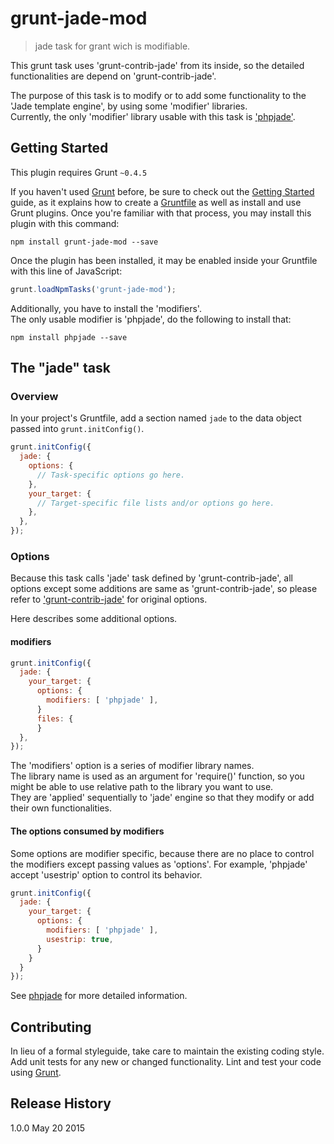 # grunt-jade-mod

> jade task for grant wich is modifiable.  

This grunt task uses 'grunt-contrib-jade' from its inside, so the detailed functionalities are depend on 'grunt-contrib-jade'.  

The purpose of this task is to modify or to add some functionality to the 'Jade template engine', by using some 'modifier' libraries.  
Currently, the only 'modifier' library usable with this task is ['phpjade'](https://github.com/kurohara/phpjade).  

## Getting Started
This plugin requires Grunt `~0.4.5`

If you haven't used [Grunt](http://gruntjs.com/) before, be sure to check out the [Getting Started](http://gruntjs.com/getting-started) guide, as it explains how to create a [Gruntfile](http://gruntjs.com/sample-gruntfile) as well as install and use Grunt plugins. Once you're familiar with that process, you may install this plugin with this command:

```shell
npm install grunt-jade-mod --save
```

Once the plugin has been installed, it may be enabled inside your Gruntfile with this line of JavaScript:

```js
grunt.loadNpmTasks('grunt-jade-mod');
```

Additionally, you have to install the 'modifiers'.  
The only usable modifier is 'phpjade', do the following to install that:

```shell
npm install phpjade --save
```

## The "jade" task

### Overview
In your project's Gruntfile, add a section named `jade` to the data object passed into `grunt.initConfig()`.

```js
grunt.initConfig({
  jade: {
    options: {
      // Task-specific options go here.
    },
    your_target: {
      // Target-specific file lists and/or options go here.
    },
  },
});
```

### Options
Because this task calls 'jade' task defined by 'grunt-contrib-jade', all options except some additions are same as 'grunt-contrib-jade', so please refer to ['grunt-contrib-jade'](https://github.com/gruntjs/grunt-contrib-jade) for original options.

Here describes some additional options.
#### modifiers

```js
grunt.initConfig({
  jade: {
    your_target: {
      options: {
        modifiers: [ 'phpjade' ],
      }
      files: {
      }
  },
});
```

The 'modifiers' option is a series of modifier library names.  
The library name is used as an argument for 'require()' function, so you might be able to use relative path to the library you want to use.  
They are 'applied' sequentially to 'jade' engine so that they modify or add their own functionalities.  

#### The options consumed by modifiers
Some options are modifier specific, because there are no place to control the modifiers except passing values as 'options'. For example, 'phpjade' accept 'usestrip' option to control its behavior.  

```js
grunt.initConfig({
  jade: {
    your_target: {
      options: {
        modifiers: [ 'phpjade' ],
        usestrip: true,
      }
    }
  }
});
```

See [phpjade](https://github.com/kurohara/phpjade) for more detailed information.

## Contributing
In lieu of a formal styleguide, take care to maintain the existing coding style. Add unit tests for any new or changed functionality. Lint and test your code using [Grunt](http://gruntjs.com/).

## Release History
1.0.0 May 20 2015
